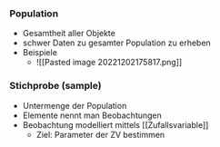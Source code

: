 ### Population
+ Gesamtheit aller Objekte
+ schwer Daten zu gesamter Population zu erheben
+ Beispiele
	+ ![[Pasted image 20221202175817.png]]

### Stichprobe (sample)
+ Untermenge der Population
+ Elemente nennt man Beobachtungen
+ Beobachtung modelliert mittels [[Zufallsvariable]]
	+ Ziel: Parameter der ZV bestimmen
